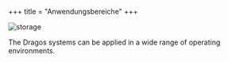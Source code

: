 +++
title = "Anwendungsbereiche"
+++

![storage](/carousel/larm3.jpg)

The Dragos systems can be applied in a wide range of operating environments.
